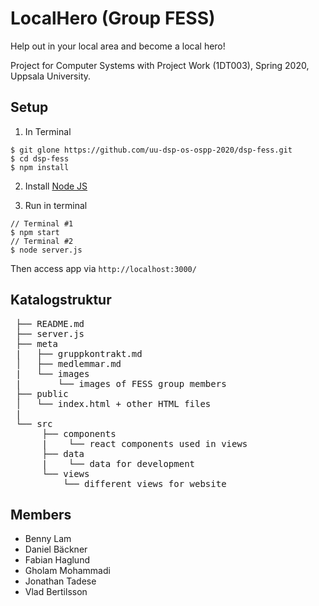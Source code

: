 # LocalHero (Group FESS)

Help out in your local area and become a local hero!

Project for Computer Systems with Project Work (1DT003),
Spring 2020, Uppsala University.

## Setup

1. In Terminal

```
$ git glone https://github.com/uu-dsp-os-ospp-2020/dsp-fess.git
$ cd dsp-fess
$ npm install
```

2. Install [Node JS](https://nodejs.org)

3. Run in terminal

```
// Terminal #1
$ npm start
// Terminal #2
$ node server.js
```

Then access app via `http://localhost:3000/`


## Katalogstruktur
<pre>
 ├── README.md
 ├── server.js
 ├── meta
 |   ├── gruppkontrakt.md
 │   ├── medlemmar.md
 |   └── images
 |       └── images of FESS group members
 ├── public
 │   └── index.html + other HTML files
 |
 └── src
      ├── components
      |    └── react components used in views
      ├── data
      |    └── data for development
      └── views
          └── different views for website
</pre>

## Members
- Benny Lam
- Daniel Bäckner
- Fabian Haglund
- Gholam Mohammadi
- Jonathan Tadese
- Vlad Bertilsson
